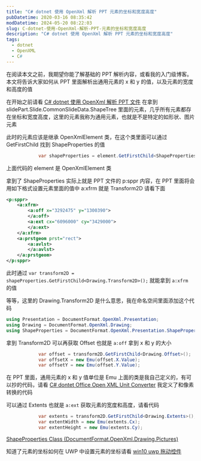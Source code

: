 ```yaml
---
title: "C# dotnet 使用 OpenXml 解析 PPT 元素的坐标和宽度高度"
pubDatetime: 2020-03-16 08:35:42
modDatetime: 2024-05-20 08:22:03
slug: C-dotnet-使用-OpenXml-解析-PPT-元素的坐标和宽度高度
description: "C# dotnet 使用 OpenXml 解析 PPT 元素的坐标和宽度高度"
tags:
  - dotnet
  - OpenXML
  - C#
---
```





在阅读本文之前，我期望你能了解基础的 PPT 解析内容，或看我的入门级博客。本文将告诉大家如何从 PPT 里面解析出通用元素的 x 和 y 的值，以及元素的宽度和高度的值

<!--more-->


<!-- CreateTime:2020/3/16 16:35:42 -->



在开始之前请看 [C# dotnet 使用 OpenXml 解析 PPT 文件](https://blog.lindexi.com/post/C-dotnet-%E4%BD%BF%E7%94%A8-OpenXml-%E8%A7%A3%E6%9E%90-PPT-%E6%96%87%E4%BB%B6.html) 在拿到 slidePart.Slide.CommonSlideData.ShapeTree 里面的元素，几乎所有元素都存在坐标和宽度高度，这里的元素我称为通用元素，也就是不是特定的如形状、图片元素

此时的元素应该是继承 OpenXmlElement 类，在这个类里面可以通过 GetFirstChild 找到 ShapeProperties 的值

```csharp
            var shapeProperties = element.GetFirstChild<ShapeProperties>();
```

上面代码的 element 是 OpenXmlElement 类

拿到了 ShapeProperties 实际上就是 PPT 文件的 p:sppr 内容，在 PPT 里面将会用如下格式设置元素里面的值中 a:xfrm 就是 Transform2D 请看下面

```xml
<p:sppr>
    <a:xfrm>
        <a:off x="3292475" y="1300390">
        </a:off>
        <a:ext cx="6096000" cy="3429000">
        </a:ext>
    </a:xfrm>
    <a:prstgeom prst="rect">
        <a:avlst>
        </a:avlst>
    </a:prstgeom>
</p:sppr>
```

此时通过 `var transform2D = shapeProperties.GetFirstChild<Drawing.Transform2D>();` 就能拿到 `a:xfrm` 的值

等等，这里的 Drawing.Transform2D 是什么意思，我在命名空间里面添加这个代码

```csharp
using Presentation = DocumentFormat.OpenXml.Presentation;
using Drawing = DocumentFormat.OpenXml.Drawing;
using ShapeProperties = DocumentFormat.OpenXml.Presentation.ShapeProperties;
```

拿到 Transform2D 可以再获取 Offset 也就是 `a:off` 拿到 x 和 y 的大小

```csharp
            var offset = transform2D.GetFirstChild<Drawing.Offset>();
            var offsetX = new Emu(offset.X.Value);
            var offsetY = new Emu(offset.Y.Value);
```

在 PPT 里面，通用元素的 x 和 y 值单位是 Emu 上面的类是我自己定义的，有可以抄的代码，请看 [C# dontet Office Open XML Unit Converter](https://blog.lindexi.com/post/C-dontet-Office-Open-XML-Unit-Converter.html) 我定义了和像素转换的代码

可以通过 Extents 也就是 `a:ext` 获取元素的宽度和高度，请看代码

```csharp
            var extents = transform2D.GetFirstChild<Drawing.Extents>();
            var extentWidth = new Emu(extents.Cx);
            var extentHeight = new Emu(extents.Cy);
```

[ShapeProperties Class (DocumentFormat.OpenXml.Drawing.Pictures)](https://docs.microsoft.com/en-us/dotnet/api/documentformat.openxml.drawing.pictures.shapeproperties?view=openxml-2.8.1 )

知道了元素的坐标如何在 UWP 中设置元素的坐标请看 [win10 uwp 拖动控件](https://blog.lindexi.com/post/win10-uwp-%E6%8B%96%E5%8A%A8%E6%8E%A7%E4%BB%B6.html)

